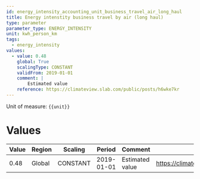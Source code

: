 ```yaml
---
id: energy_intensity_accounting_unit_business_travel_air_long_haul
title: Energy intenstity business travel by air (long haul)
type: parameter
parameter_type: ENERGY_INTENSITY
unit: kwh_person_km
tags:
  - energy_intensity
values:
  - value: 0.48
    global: True
    scalingType: CONSTANT
    validFrom: 2019-01-01
    comment: |
        Estimated value
    reference: https://climateview.slab.com/public/posts/h6wke7kr
---
```



Unit of measure: `{{unit}}`


# Values


| Value | Region | Scaling | Period | Comment | Reference |
|-------|--------|---------|--------|---------|-----------|
| 0.48 | Global | CONSTANT | 2019-01-01 | Estimated value | https://climateview.slab.com/public/posts/h6wke7kr |



